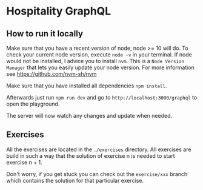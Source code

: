 # Hospitality GraphQL

## How to run it locally

Make sure that you have a recent version of node, node >= 10 will do. To check your current node version, execute `node -v` in your terminal. If node would not be installed, I advice you to install `nvm`. This is a `Node Version Manager` that lets you easily update your node version. For more information see https://github.com/nvm-sh/nvm

Make sure that you have installed all dependencies `npm install`.

Afterwards just run `npm run dev` and go to `http://localhost:3000/graphql` to open the playground.

The server will now watch any changes and update when needed.

## Exercises

All the exercises are located in the `./exercises` directory. All exercises are build in such a way that the solution of exercise n is needed to start exercise n + 1.

Don't worry, if you get stuck you can check out the `exercise/xxx` branch which contains the solution for that particular exercise.
